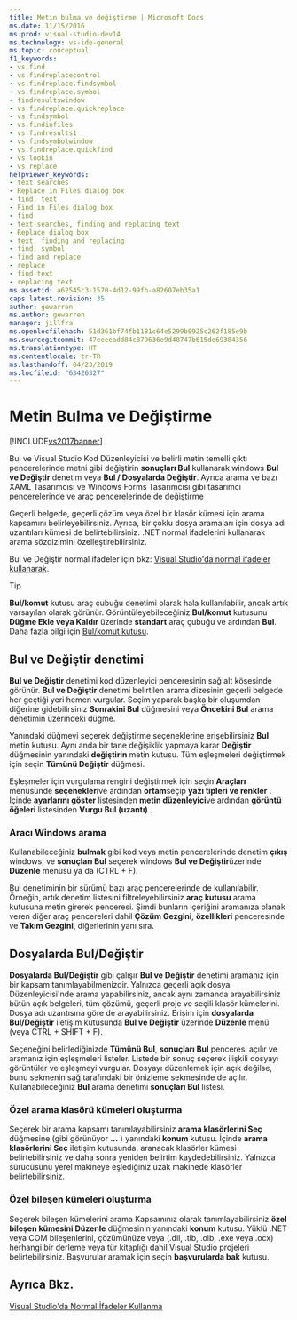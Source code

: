 ```yaml
---
title: Metin bulma ve değiştirme | Microsoft Docs
ms.date: 11/15/2016
ms.prod: visual-studio-dev14
ms.technology: vs-ide-general
ms.topic: conceptual
f1_keywords:
- vs.find
- vs.findreplacecontrol
- vs.findreplace.findsymbol
- vs.findreplace.symbol
- findresultswindow
- vs.findreplace.quickreplace
- vs.findsymbol
- vs.findinfiles
- vs.findresults1
- vs,findsymbolwindow
- vs.findreplace.quickfind
- vs.lookin
- vs.replace
helpviewer_keywords:
- text searches
- Replace in Files dialog box
- find, text
- Find in Files dialog box
- find
- text searches, finding and replacing text
- Replace dialog box
- text, finding and replacing
- find, symbol
- find and replace
- replace
- find text
- replacing text
ms.assetid: a62545c3-1570-4d12-99fb-a82607eb35a1
caps.latest.revision: 35
author: gewarren
ms.author: gewarren
manager: jillfra
ms.openlocfilehash: 51d361bf74fb1181c64e5299b0925c262f185e9b
ms.sourcegitcommit: 47eeeeadd84c879636e9d48747b615de69384356
ms.translationtype: HT
ms.contentlocale: tr-TR
ms.lasthandoff: 04/23/2019
ms.locfileid: "63426327"
---
```

# <a name="finding-and-replacing-text"></a>Metin Bulma ve Değiştirme
[!INCLUDE[vs2017banner](../includes/vs2017banner.md)]

Bul ve Visual Studio Kod Düzenleyicisi ve belirli metin temelli çıktı pencerelerinde metni gibi değiştirin **sonuçları Bul** kullanarak windows **Bul ve Değiştir** denetim veya **Bul / Dosyalarda Değiştir**. Ayrıca arama ve bazı XAML Tasarımcısı ve Windows Forms Tasarımcısı gibi tasarımcı pencerelerinde ve araç pencerelerinde de değiştirme  
  
 Geçerli belgede, geçerli çözüm veya özel bir klasör kümesi için arama kapsamını belirleyebilirsiniz. Ayrıca, bir çoklu dosya aramaları için dosya adı uzantıları kümesi de belirtebilirsiniz. .NET normal ifadelerini kullanarak arama sözdizimini özelleştirebilirsiniz.  
  
 Bul ve Değiştir normal ifadeler için bkz: [Visual Studio'da normal ifadeler kullanarak](../ide/using-regular-expressions-in-visual-studio.md).  
  
> [!TIP]
> **Bul/komut** kutusu araç çubuğu denetimi olarak hala kullanılabilir, ancak artık varsayılan olarak görünür. Görüntüleyebileceğiniz **Bul/komut** kutusunu **Düğme Ekle veya Kaldır** üzerinde **standart** araç çubuğu ve ardından **Bul**. Daha fazla bilgi için [Bul/komut kutusu](../ide/find-command-box.md).  
  
## <a name="find-and-replace-control"></a>Bul ve Değiştir denetimi  
 **Bul ve Değiştir** denetimi kod düzenleyici penceresinin sağ alt köşesinde görünür. **Bul ve Değiştir** denetimi belirtilen arama dizesinin geçerli belgede her geçtiği yeri hemen vurgular. Seçim yaparak başka bir oluşumdan diğerine gidebilirsiniz **Sonrakini Bul** düğmesini veya **Öncekini Bul** arama denetimin üzerindeki düğme.  
  
 Yanındaki düğmeyi seçerek değiştirme seçeneklerine erişebilirsiniz **Bul** metin kutusu. Aynı anda bir tane değişiklik yapmaya karar **Değiştir** düğmesinin yanındaki **değiştirin** metin kutusu. Tüm eşleşmeleri değiştirmek için seçin **Tümünü Değiştir** düğmesi.  
  
 Eşleşmeler için vurgulama rengini değiştirmek için seçin **Araçları** menüsünde **seçenekleri**ve ardından **ortam**seçip **yazı tipleri ve renkler** . İçinde **ayarlarını göster** listesinden **metin düzenleyici**ve ardından **görüntü öğeleri** listesinden **Vurgu Bul (uzantı)** .  
  
### <a name="searching-tool-windows"></a>Aracı Windows arama  
 Kullanabileceğiniz **bulmak** gibi kod veya metin pencerelerinde denetim **çıkış** windows, ve **sonuçları Bul** seçerek windows **Bul ve Değiştir**üzerinde **Düzenle** menüsü ya da (CTRL + F).  
  
 Bul denetiminin bir sürümü bazı araç pencerelerinde de kullanılabilir. Örneğin, artık denetim listesini filtreleyebilirsiniz **araç kutusu** arama kutusuna metin girerek penceresi. Şimdi bunların içeriğini aramanıza olanak veren diğer araç pencereleri dahil **Çözüm Gezgini**, **özellikleri** penceresinde ve **Takım Gezgini**, diğerlerinin yanı sıra.  
  
## <a name="findreplace-in-files"></a>Dosyalarda Bul/Değiştir  
 **Dosyalarda Bul/Değiştir** gibi çalışır **Bul ve Değiştir** denetimi aramanız için bir kapsam tanımlayabilmenizdir. Yalnızca geçerli açık dosya Düzenleyicisi'nde arama yapabilirsiniz, ancak aynı zamanda arayabilirsiniz bütün açık belgeleri, tüm çözümü, geçerli proje ve seçili klasör kümelerini. Dosya adı uzantısına göre de arayabilirsiniz. Erişim için **dosyalarda Bul/Değiştir** iletişim kutusunda **Bul ve Değiştir** üzerinde **Düzenle** menü (veya CTRL + SHIFT + F).  
  
 Seçeneğini belirlediğinizde **Tümünü Bul**, **sonuçları Bul** penceresi açılır ve aramanız için eşleşmeleri listeler. Listede bir sonuç seçerek ilişkili dosyayı görüntüler ve eşleşmeyi vurgular. Dosyayı düzenlemek için açık değilse, bunu sekmenin sağ tarafındaki bir önizleme sekmesinde de açılır. Kullanabileceğiniz **Bul** arama denetimi **sonuçları Bul** listesi.  
  
### <a name="creating-custom-search-folder-sets"></a>Özel arama klasörü kümeleri oluşturma  
 Seçerek bir arama kapsamı tanımlayabilirsiniz **arama klasörlerini Seç** düğmesine (gibi görünüyor **...** ) yanındaki **konum** kutusu. İçinde **arama klasörlerini Seç** iletişim kutusunda, aranacak klasörler kümesi belirtebilirsiniz ve daha sonra yeniden belirtim kaydedebilirsiniz. Yalnızca sürücüsünü yerel makineye eşlediğiniz uzak makinede klasörler belirtebilirsiniz.  
  
### <a name="creating-custom-component-sets"></a>Özel bileşen kümeleri oluşturma  
 Seçerek bileşen kümelerini arama Kapsamınız olarak tanımlayabilirsiniz **özel bileşen kümesini Düzenle** düğmesinin yanındaki **konum** kutusu. Yüklü .NET veya COM bileşenlerini, çözümünüze veya (.dll, .tlb, .olb, .exe veya .ocx) herhangi bir derleme veya tür kitaplığı dahil Visual Studio projeleri belirtebilirsiniz. Başvurular aramak için seçin **başvurularda bak** kutusu.  
  
## <a name="see-also"></a>Ayrıca Bkz.  
 [Visual Studio'da Normal İfadeler Kullanma](../ide/using-regular-expressions-in-visual-studio.md)
